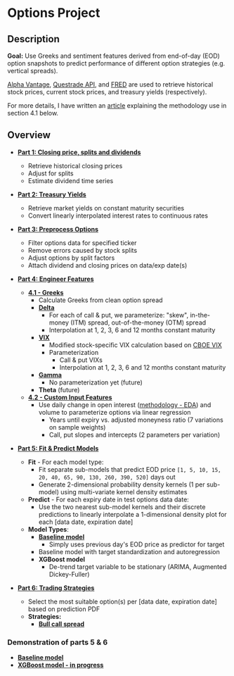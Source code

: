 # Options Project

## Description

**Goal:** Use Greeks and sentiment features derived from end-of-day (EOD) option snapshots to predict performance of
different option strategies (e.g. vertical spreads).

[Alpha Vantage](https://www.alphavantage.co), [Questrade API](https://www.questrade.com/api),
and [FRED](https://fred.stlouisfed.org/categories/115) are used to retrieve historical stock prices, current stock
prices, and treasury yields (respectively).

For more details, I have written an [article](https://www.linkedin.com/pulse/parameterizing-option-delta-curves-jack-tan)
explaining the methodology use in section 4.1 below.

## Overview

- **[Part 1: Closing price, splits and
  dividends](https://github.com/jacktan1/Options-Project/blob/master/src/P1_adj_close_and_dividends.py)**
    - Retrieve historical closing prices
    - Adjust for splits
    - Estimate dividend time series


- **[Part 2: Treasury Yields](https://github.com/jacktan1/Options-Project/blob/master/src/P2_treasury_yields.py)**
    - Retrieve market yields on constant maturity securities
    - Convert linearly interpolated interest rates to continuous rates


- **[Part 3: Preprocess Options](https://github.com/jacktan1/Options-Project/blob/master/src/P3_preprocess_options.py)**
    - Filter options data for specified ticker
    - Remove errors caused by stock splits
    - Adjust options by split factors
    - Attach dividend and closing prices on data/exp date(s)


- **[Part 4: Engineer Features](https://github.com/jacktan1/Options-Project/blob/master/src/P4_model_features.py)**
    - **[4.1 - Greeks](https://github.com/jacktan1/Options-Project/tree/master/src/greeks)**
        - Calculate Greeks from clean option spread
        - **[Delta](https://github.com/jacktan1/Options-Project/blob/master/src/greeks/delta.py)**
            - For each of call & put, we parameterize: "skew", in-the-money (ITM) spread, out-of-the-money (OTM) spread
            - Interpolation at 1, 2, 3, 6 and 12 months constant maturity
        - **[VIX](https://github.com/jacktan1/Options-Project/blob/master/src/greeks/vix.py)**
            - Modified stock-specific VIX calculation based
              on [CBOE VIX](https://cdn.cboe.com/resources/vix/vixwhite.pdf#page=4)
            - Parameterization
                - Call & put VIXs
                - Interpolation at 1, 2, 3, 6 and 12 months constant maturity
        - **[Gamma](https://github.com/jacktan1/Options-Project/blob/master/src/greeks/gamma.py)**
            - No parameterization yet (future)
        - **Theta** (future)
    - **[4.2 - Custom Input Features](https://github.com/jacktan1/Options-Project/blob/master/src/custom_features/custom_inputs.py)**
        - Use daily change in open
          interest ([methodology - EDA](https://github.com/jacktan1/Options-Project/blob/master/EDA/EDA_1.ipynb)) and
          volume to parameterize options via linear regression
            - Years until expiry vs. adjusted moneyness ratio (7 variations on sample weights)
            - Call, put slopes and intercepts (2 parameters per variation)


- **[Part 5: Fit & Predict Models](https://github.com/jacktan1/Options-Project/blob/master/src/models)**
    - **Fit** - For each model type:
        - Fit separate sub-models that predict EOD price `[1, 5, 10, 15, 20, 40, 65, 90, 130, 260, 390, 520]` days out
        - Generate 2-dimensional probability density kernels (1 per sub-model) using multi-variate kernel density
          estimates
    - **Predict** - For each expiry date in test options data date:
        - Use the two nearest sub-model kernels and their discrete predictions to linearly interpolate a 1-dimensional
          density plot for each [data date, expiration date]
    - **Model Types**:
        - **[Baseline model](https://github.com/jacktan1/Options-Project/blob/master/src/models/baseline_model.py)**
            - Simply uses previous day's EOD price as predictor for target
        - Baseline model with target standardization and autoregression
        - **XGBoost model**
            - De-trend target variable to be stationary (ARIMA, Augmented Dickey-Fuller)


- **[Part 6: Trading Strategies](https://github.com/jacktan1/Options-Project/blob/master/src/option_strats)**
  - Select the most suitable option(s) per [data date, expiration date] based on prediction PDF
  - **Strategies:**
    - **[Bull call spread](https://github.com/jacktan1/Options-Project/blob/master/src/option_strats/bull_call_spread.py)**


### Demonstration of parts 5 & 6

- **[Baseline model](https://github.com/jacktan1/Options-Project/blob/master/src/P5-0_baseline_model.ipynb)**
- **[XGBoost model - in progress](https://github.com/jacktan1/Options-Project/blob/master/src/P5-2_xgboost_model.ipynb)**
